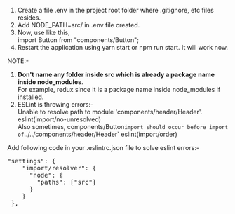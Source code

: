1. Create a file .env in the project root folder where .gitignore, etc files resides.   
2. Add NODE_PATH=src/ in .env file created.   
3. Now, use like this,   
import Button from "components/Button";   
4. Restart the application using yarn start or npm run start. It will work now.   

NOTE:-   
1. __Don't name any folder inside src which is already a package name inside node_modules__.   
For example, redux since it is a package name inside node_modules if installed.   
2. ESLint is throwing errors:-   
Unable to resolve path to module 'components/header/Header'. eslint(import/no-unresolved)   
Also sometimes, components/Button` import should occur before import of `../../components/header/Header` eslint(import/order)   


Add following code in your .eslintrc.json file to solve eslint errors:-   
<pre>
"settings": {
    "import/resolver": {
      "node": {
        "paths": ["src"]
      }
    }
 },
</pre>
